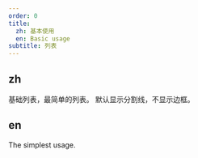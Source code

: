 ```yaml
---
order: 0
title:
  zh: 基本使用
  en: Basic usage
subtitle: 列表
---
```


## zh

基础列表，最简单的列表。 默认显示分割线，不显示边框。

## en

The simplest usage.
